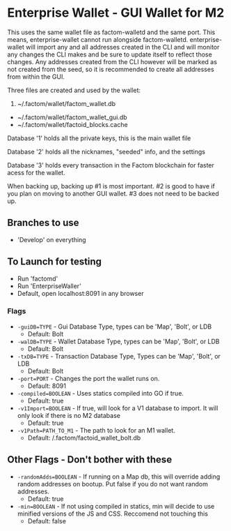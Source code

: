# Enterprise Wallet - GUI Wallet for M2
This uses the same wallet file as factom-walletd and the same port. This means, enterprise-wallet cannot run alongside factom-walletd. enterprise-wallet will import any and all addresses created in the CLI and will monitor any changes the CLI makes and be sure to update itself to reflect those changes. Any addresses created from the CLI however will be marked as not created from the seed, so it is recommended to create all addresses from within the GUI.

Three files are created and used by the wallet:
 1. ~/.factom/wallet/factom_wallet.db
 - ~/.factom/wallet/factom_wallet_gui.db
 - ~/.factom/wallet/factoid_blocks.cache

Database '1' holds all the private keys, this is the main wallet file

Database '2' holds all the nicknames, "seeded" info, and the settings

Database '3' holds every transaction in the Factom blockchain for faster acess for the wallet.

When backing up, backing up #1 is most important. #2 is good to have if you plan on moving to another GUI wallet. #3 does not need to be backed up.


## Branches to use
 - 'Develop' on everything

## To Launch for testing
 - Run 'factomd'
 - Run 'EnterpriseWaller'
 - Default, open localhost:8091 in any browser


### Flags
- ```-guiDB=TYPE``` - Gui Database Type, types can be 'Map', 'Bolt', or LDB
  - Default: Bolt
- ```-walDB=TYPE``` - Wallet Database Type, types can be 'Map', 'Bolt', or LDB
  - Default: Bolt
- ```-txDB=TYPE``` - Transaction Database Type, Types can be 'Map', 'Bolt', or LDB
  - Default: Bolt
- ```-port=PORT``` - Changes the port the wallet runs on.
  - Default: 8091
- ```-compiled=BOOLEAN``` - Uses statics compiled into GO if true.
  - Default: true
- ```-v1Import=BOOLEAN``` - If true, will look for a V1 database to import. It will only look if there is no M2 database
  - Default: true
- ```-v1Path=PATH_TO_M1``` - The path to look for an M1 wallet.
  - Default: /.factom/factoid_wallet_bolt.db

## Other Flags - Don't bother with these
- ```-randomAdds=BOOLEAN``` - If running on a Map db, this will override adding random addresses on bootup. Put false if you do not want random addresses.
  - Default: true
- ```-min=BOOLEAN``` - If not using compiled in statics, min will decide to use minified versions of the JS and CSS. Reccomend not touching this
  - Default: false
